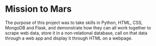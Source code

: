 # Mission to Mars

The purpose of this project was to take skills in Python, HTML, CSS, MongoDB and Flask, and demonstrate how they can all work together to scrape web data, store it in a non-relational database, call on that data through a web app and display it through HTML on a webpage.

